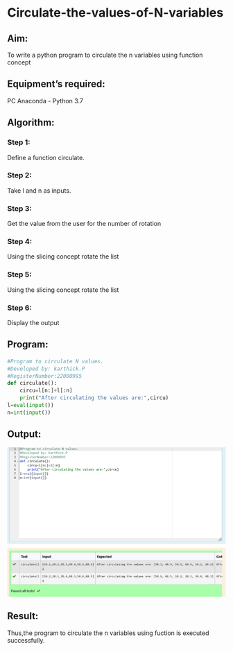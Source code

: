 # Circulate-the-values-of-N-variables
## Aim:
To write a python program to circulate the n variables using function concept
## Equipment’s required:
PC
Anaconda - Python 3.7
## Algorithm: 
### Step 1: 
Define a function circulate.
### Step 2: 
Take l and n as inputs.
### Step 3: 
Get the value from the user for the number of rotation
### Step 4: 
Using the slicing concept rotate the list

### Step 5: 
Using the slicing concept rotate the list
### Step 6: 
Display the output
## Program:
```python
#Program to circulate N values.
#Developed by: karthick.P
#RegisterNumber:22000995
def circulate():
    circu=l[n:]+l[:n]
    print("After circulating the values are:",circu)
l=eval(input())
n=int(input())

```

## Output:
![output](./Screenshot%202023-01-19%20at%2018-04-16%20Exp-1b%20CR-Circulate%20n%20variables%20Attempt%20review.png)

## Result:
Thus,the program to circulate the n variables using fuction is executed successfully.
